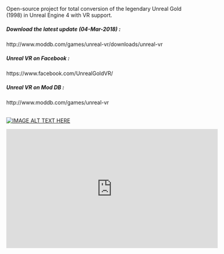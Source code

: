 Open-source project for total conversion of the legendary Unreal Gold (1998) in Unreal Engine 4 with VR support. 

<h5>Download the latest update (04-Mar-2018) :</h5>
http://www.moddb.com/games/unreal-vr/downloads/unreal-vr

<h5>Unreal VR on Facebook :</h5>
https://www.facebook.com/UnrealGoldVR/

<h5>Unreal VR on Mod DB :</h5>
http://www.moddb.com/games/unreal-vr


<br>
<br>

[![IMAGE ALT TEXT HERE](https://raw.githubusercontent.com/kwstasg/UnrealVR/master/Content/Splash/EdSplash.png)](https://www.youtube.com/watch?v=jFP_eGd76uI)


<iframe width="560" height="315" src="https://www.youtube.com/embed/jFP_eGd76uI" frameborder="0" allow="autoplay; encrypted-media" allowfullscreen></iframe>
